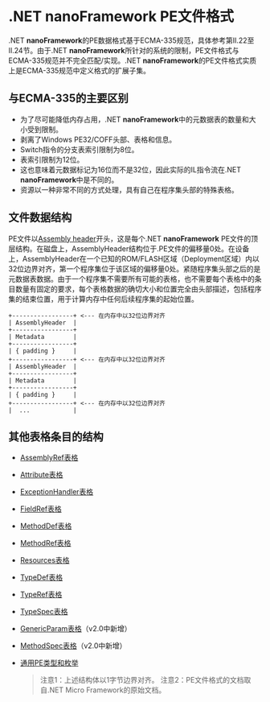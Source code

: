 # .NET **nanoFramework** PE文件格式

.NET **nanoFramework**的PE数据格式基于ECMA-335规范，具体参考第II.22至II.24节。由于.NET **nanoFramework**所针对的系统的限制，PE文件格式与ECMA-335规范并不完全匹配/实现。.NET **nanoFramework**的PE文件格式实质上是ECMA-335规范中定义格式的扩展子集。

## 与ECMA-335的主要区别

- 为了尽可能降低内存占用，.NET **nanoFramework**中的元数据表的数量和大小受到限制。
- 剥离了Windows PE32/COFF头部、表格和信息。
- Switch指令的分支表索引限制为8位。
- 表索引限制为12位。
- 这也意味着元数据标记为16位而不是32位，因此实际的IL指令流在.NET **nanoFramework**中是不同的。
- 资源以一种非常不同的方式处理，具有自己在程序集头部的特殊表格。

## 文件数据结构

PE文件以[Assembly header](pe-file/AssemblyHeader.md)开头，这是每个.NET **nanoFramework** PE文件的顶层结构。在磁盘上，AssemblyHeader结构位于.PE文件的偏移量0处。在设备上，AssemblyHeader在一个已知的ROM/FLASH区域（Deployment区域）内以32位边界对齐，第一个程序集位于该区域的偏移量0处。紧随程序集头部之后的是元数据表数据。由于一个程序集不需要所有可能的表格，也不需要每个表格中的条目数量有固定的要求，每个表格数据的确切大小和位置完全由头部描述，包括程序集的结束位置，用于计算内存中任何后续程序集的起始位置。

```text
+-----------------+ <--- 在内存中以32位边界对齐
| AssemblyHeader  |
+-----------------+
| Metadata        |
+-----------------+
| { padding }     |
+-----------------+ <--- 在内存中以32位边界对齐
| AssemblyHeader  |
+-----------------+
| Metadata        |
+-----------------+
| { padding }     |
+-----------------+ <--- 在内存中以32位边界对齐
|  ...            |
```

## 其他表格条目的结构

- [AssemblyRef表格](pe-file/AssemblyRefTableEntry.md)
- [Attribute表格](pe-file/AttributeTableEntry.md)
- [ExceptionHandler表格](pe-file/ExceptionHandlerTableEntry.md)
- [FieldRef表格](pe-file/FieldRefTableEntry.md)
- [MethodDef表格](pe-file/MethodDefTableEntry.md)
- [MethodRef表格](pe-file/MethodRefTableEntry.md)
- [Resources表格](pe-file/ResourcesTableEntry.md)
- [TypeDef表格](pe-file/TypeDefTableEntry.md)
- [TypeRef表格](pe-file/TypeRefTableEntry.md)
- [TypeSpec表格](pe-file/TypeSpecTableEntry.md)
- [GenericParam表格](pe-file/GenericParamTableEntry.md)（v2.0中新增）
- [MethodSpec表格](pe-file/MethodSpecTableEntry.md)（v2.0中新增）
- [通用PE类型和枚举](pe-file/Common-PE-Types-and-Enumerations.md)

    > 注意1：上述结构体以1字节边界对齐。
    > 注意2：PE文件格式的文档取自.NET Micro Framework的原始文档。